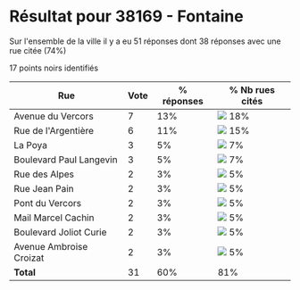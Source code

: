 # Résultat pour 38169 - Fontaine

Sur l'ensemble de la ville il y a eu 51 réponses dont 38 réponses avec une rue citée (74%)

17 points noirs identifiés

| Rue | Vote | % réponses | % Nb rues cités|
|-----|------|------------|----------------|
| Avenue du Vercors | 7 | 13% | <img src="../../img/bar_18.gif" />&nbsp;18%|
| Rue de l'Argentière | 6 | 11% | <img src="../../img/bar_15.gif" />&nbsp;15%|
| La Poya | 3 | 5% | <img src="../../img/bar_7.gif" />&nbsp;7%|
| Boulevard Paul Langevin | 3 | 5% | <img src="../../img/bar_7.gif" />&nbsp;7%|
| Rue des Alpes | 2 | 3% | <img src="../../img/bar_5.gif" />&nbsp;5%|
| Rue Jean Pain | 2 | 3% | <img src="../../img/bar_5.gif" />&nbsp;5%|
| Pont du Vercors | 2 | 3% | <img src="../../img/bar_5.gif" />&nbsp;5%|
| Mail Marcel Cachin | 2 | 3% | <img src="../../img/bar_5.gif" />&nbsp;5%|
| Boulevard Joliot Curie | 2 | 3% | <img src="../../img/bar_5.gif" />&nbsp;5%|
| Avenue Ambroise Croizat | 2 | 3% | <img src="../../img/bar_5.gif" />&nbsp;5%|
| **Total** | 31 | 60% | 81%|

